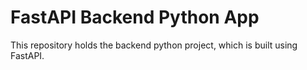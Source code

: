 # FastAPI Backend Python App

This repository holds the backend python project, which is built using FastAPI.
